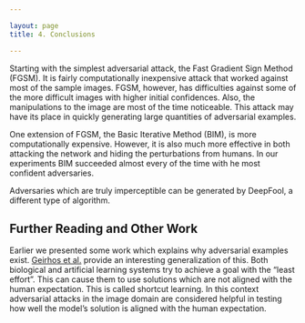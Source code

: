 ```yaml
---

layout: page
title: 4. Conclusions

---
```


Starting with the simplest adversarial attack, the Fast Gradient Sign Method (FGSM). It is fairly computationally inexpensive attack that worked against most of the sample images. FGSM, however, has difficulties against some of the more difficult images with higher initial confidences.  Also, the manipulations to the image are most of the time noticeable. This attack may have its place in quickly generating large quantities of adversarial examples.

One extension of FGSM, the Basic Iterative Method (BIM), is more computationally expensive. However, it is also much more effective in both attacking the network and hiding the perturbations from humans. In our experiments BIM succeeded almost every of the time with he most confident adversaries.

Adversaries which are truly imperceptible can be generated by DeepFool, a different type of algorithm.

## Further Reading and Other Work
Earlier we presented some work which explains why adversarial examples exist. [Geirhos et al.](http://arxiv.org/abs/2004.07780) provide an interesting generalization of this. Both biological and artificial learning systems try to achieve a goal with the “least effort”. This can cause them to use solutions which are not aligned with the human expectation. This is called shortcut learning. In this context adversarial attacks in the image domain are considered helpful in testing how well the model’s solution is aligned with the human expectation.
